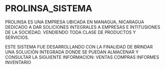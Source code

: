 # PROLINSA_SISTEMA

PROLINSA ES UNA EMPRESA UBICADA EN MANAGUA,
NICARAGUA DEDICADO A DAR SOLICIONES INTEGRALES A EMPRESAS E INTITUSIONES DE LA SOCIEDAD. 
VENDIENDO TODA CLASE DE PRODUCTOS Y SERVICIOS.

ESTE SISTEMA FUE DESARROLLANDO CON LA FINALIDAD DE BRINDAR UNA SOLUCIÓN INTEGRADA DONDE SE PUEDAN ALMACENAR Y CONSULTAR LA SIGUIENTE INFORMACION:
VENTAS 
COMPRAS
INFORMES
INVENTARIO 
